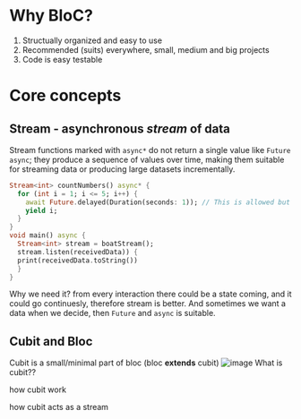 # Why BloC?
1. Structually organized and easy to use
2. Recommended (suits) everywhere, small, medium and big projects
3. Code is easy testable

# Core concepts
## Stream - asynchronous _stream_ of data
Stream functions marked with `async*` do not return a single value like `Future` `async`;
they produce a sequence of values over time, making them suitable for streaming data or producing large datasets incrementally.
```dart
Stream<int> countNumbers() async* {
  for (int i = 1; i <= 5; i++) {
    await Future.delayed(Duration(seconds: 1)); // This is allowed but not necessary
    yield i;
  }
}
void main() async {
  Stream<int> stream = boatStream();
  stream.listen(receivedData)) {
  print(receivedData.toString())
  }
}
```
Why we need it?
from every interaction there could be a state coming, and it could go continuesly, therefore stream is better.
And sometimes we want a data when we decide, then `Future` and `async` is suitable.


## Cubit and Bloc
Cubit is a small/minimal part of bloc (bloc **extends** cubit)
![image](https://github.com/KidPudel/flutter-starter-kit/assets/63263301/1ab7eb83-a070-475b-9ee4-bcad922f98cf)
What is cubit??

how cubit work

how cubit acts as a stream
